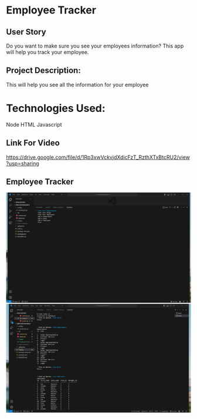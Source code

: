 # Employee Tracker

## User Story
Do you want to make sure you see your employees information? This app will help you track your employee.

## Project Description:
This will help you see all the information for your employee

# Technologies Used:
Node
HTML
Javascript

## Link For Video
https://drive.google.com/file/d/1Rp3xwVckvjdXdicFzT_RzthXTxBtcRU2/view?usp=sharing

## Employee Tracker
![Options](images/EmployeeTracker1.png)
![Information](images/showinginfo.png)

